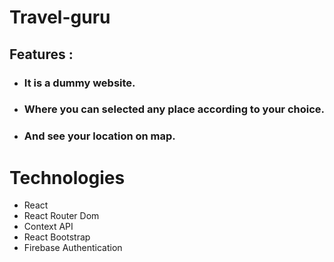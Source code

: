 # Travel-guru
## Features :
* ### It is a dummy website. 
* ### Where you can selected any place according to your choice.
* ### And see your location on map.

# Technologies 
* React
* React Router Dom
* Context API
* React Bootstrap
* Firebase Authentication
